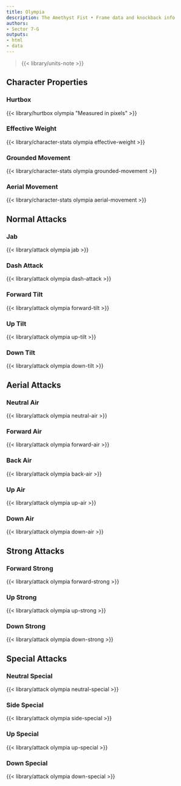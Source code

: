 ```yaml
---
title: Olympia
description: The Amethyst Fist • Frame data and knockback info
authors:
- Sector 7-G
outputs:
- html
- data
---
```


> {{< library/units-note >}}

## Character Properties
### Hurtbox
{{< library/hurtbox olympia "Measured in pixels" >}}
### Effective Weight
{{< library/character-stats olympia effective-weight >}}
### Grounded Movement
{{< library/character-stats olympia grounded-movement >}}
### Aerial Movement
{{< library/character-stats olympia aerial-movement >}}

## Normal Attacks
### Jab
{{< library/attack olympia jab >}}
### Dash Attack
{{< library/attack olympia dash-attack >}}
### Forward Tilt
{{< library/attack olympia forward-tilt >}}
### Up Tilt
{{< library/attack olympia up-tilt >}}
### Down Tilt
{{< library/attack olympia down-tilt >}}

## Aerial Attacks
### Neutral Air
{{< library/attack olympia neutral-air >}}
### Forward Air
{{< library/attack olympia forward-air >}}
### Back Air
{{< library/attack olympia back-air >}}
### Up Air
{{< library/attack olympia up-air >}}
### Down Air
{{< library/attack olympia down-air >}}

## Strong Attacks
### Forward Strong
{{< library/attack olympia forward-strong >}}
### Up Strong
{{< library/attack olympia up-strong >}}
### Down Strong
{{< library/attack olympia down-strong >}}

## Special Attacks
### Neutral Special
{{< library/attack olympia neutral-special >}}
### Side Special
{{< library/attack olympia side-special >}}
### Up Special
{{< library/attack olympia up-special >}}
### Down Special
{{< library/attack olympia down-special >}}
